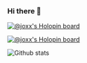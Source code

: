 ### Hi there 👋

[![@joxx's Holopin board](https://holopin.io/api/user/board?user=joxx)](https://holopin.io/@joxx)

[![@joxx's Holopin board](https://holopin.io/api/user/board?user=joxx)](https://holopin.io/@joxx)



![Github stats](https://github-readme-stats.vercel.app/api?username=joxx&show_icons=true&count_private=true)
<!--
**joxx/joxx** is a ✨ _special_ ✨ repository because its `README.md` (this file) appears on your GitHub profile.

Here are some ideas to get you started:

- 🔭 I’m currently working on ...
- 🌱 I’m currently learning ...
- 👯 I’m looking to collaborate on ...
- 🤔 I’m looking for help with ...
- 💬 Ask me about ...
- 📫 How to reach me: ...
- 😄 Pronouns: ...
- ⚡ Fun fact: ...
-->
